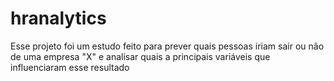# hranalytics
Esse projeto foi um estudo feito para prever quais pessoas iriam sair ou não de uma empresa "X" e analisar quais a principais variáveis que influenciaram esse resultado
